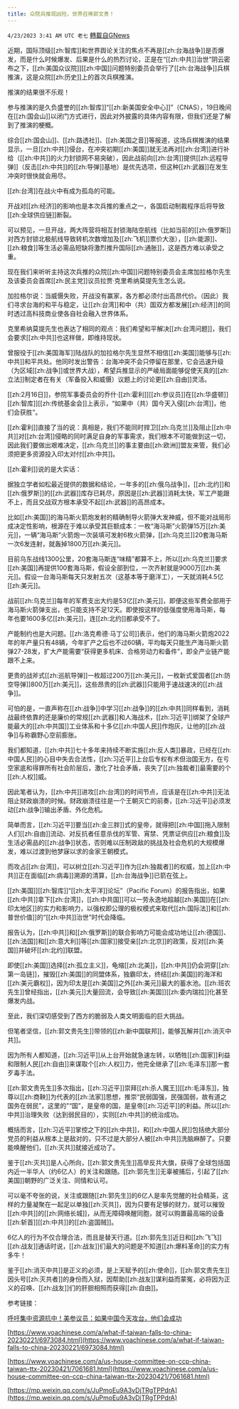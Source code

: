 ```yaml
---
title: 众院兵推现凶险，世界召唤郭文贵！
---
```

`4/23/2023 3:41 AM UTC 老七` [轉載自GNews](https://gnews.org/articles/1247750)

近期，国际顶级[[zh:智库]]和世界舆论关注的焦点不再是[[zh:台海战争]]是否爆发，而是什么时候爆发、后果是什么的热烈讨论，正是在“[[zh:中共]]治世”阴云密布之下，[[zh:美国众议院]][[zh:中国]]问题特别委员会举行了[[zh:台海战争]]兵棋推演，这是众院[[zh:历史]]上的首次兵棋推演。

推演的结果很不乐观！

参与推演的是久负盛誉的[[zh:智库]]“[[zh:新美国安全中心]]”（CNAS），19日晚间在[[zh:国会山]]以闭门方式进行，因此对外披露的具体内容有限，但我们还是了解到了推演的梗概。

综合[[zh:国会山]]、[[zh:路透社]]、[[zh:美国之音]]等报道，这场兵棋推演的结果显示，一旦[[zh:中共]]侵台，在冲突初期[[zh:美国]]就无法再对[[zh:台湾]]进行补给（[[zh:中共]]的火力封锁网不易突破），因此战前向[[zh:台湾]]提供[[zh:远程导弹]]（反击[[zh:中共]]的[[zh:导弹]]基地）是优先选项，但这种[[zh:武器]]在发生冲突时很快就会用尽。

[[zh:台湾]]在战火中有成为孤岛的可能。

开战对[[zh:经济]]的影响也是本次兵推的重点之一，各国启动制裁程序后将导致[[zh:全球供应链]]断裂。

可以预见，一旦开战，两大阵营将相互封锁海陆空航线（比如当前的[[zh:俄罗斯]]对西方封锁北极航线导致转机次数增加及[[zh:飞机]]票价大涨），[[zh:能源]]、[[zh:粮食]]等生活必需品短缺将激烈推升国际[[zh:通胀]]，这是西方难以承受之重。

现在我们来听听主持这次兵推的众院[[zh:中国]]问题特别委员会主席加拉格尔先生及该委员会首席[[zh:民主党]]议员拉贾·克里希纳莫提先生怎么说。

加拉格尔说：当威慑失败，开战没有赢家，各方都必须付出高昂代价。（因此）我们寻求台海的和平与稳定，让[[zh:台湾]]和中（共）国双方都发展[[zh:经济]]的同时透过高科技商业使各自社会融入世界体系。

克里希纳莫提先生也表达了相同的观点：我们希望和平解决[[zh:台湾问题]]，我们会要求[[zh:中共]]也这样做，即维持现状。

曾服役于[[zh:美国海军]]陆战队的加拉格尔先生显然不相信[[zh:美国]]能够与[[zh:中共]]和平共处。他同时发出警告：台海冲突不会只停留在那里，它会迅速升级（为区域[[zh:战争]]或世界大战），希望兵推显示的严崚局面能够促使天真的[[zh:立法]]制定者在有关（军备投入和威慑）议题上的讨论更[[zh:自由]]灵活。

[[zh:2月16日]]，参院军事委员会的乔什·[[zh:霍利]][[zh:参议员]]在[[zh:华盛顿]][[zh:智库]][[zh:传统基金会]]上表示，“如果中（共）国今天入侵[[zh:台湾]]，他们会获胜”。

[[zh:霍利]]直接了当的说：真相是，我们不能同时捍卫[[zh:乌克兰]]及阻止[[zh:中共]]对[[zh:台湾]]侵略的同时满足自身的军事需求，我们根本不可能做到这一切，因此我们要做出艰难决定，[[zh:乌克兰]]的事主要由[[zh:欧洲]]盟友来管，我们必须把更多资源投入印太对付[[zh:中共]]。

[[zh:霍利]]说的是大实话：

据独立学者如松最近提供的数据和结论，一年多的[[zh:俄乌战争]]，[[zh:北约]]和[[zh:俄罗斯]]的[[zh:武器]]库存已耗尽，原因是[[zh:武器]]消耗太快，军工产能跟不上，而且交战双方根本承受不起[[zh:武器]]的高昂成本。

比如[[zh:美国]]的海马斯火箭炮发射的精确制导火箭弹大发神威，但不能对战局形成决定性影响，根源在于难以承受其巨额成本：一枚“海马斯”火箭弹15万[[zh:美元]]，一辆“海马斯”火箭炮一次装填可发射6枚火箭弹，[[zh:乌克兰]]20套海马斯一次6发连射，就轰掉1800万[[zh:美元]]。

目前乌东战线1300公里，20套海马斯连“味精”都算不上，所以[[zh:乌克兰]]要求[[zh:美国]]再提供100套海马斯，假设全部到位，一次齐射就是9000万[[zh:美元]]。假设一台海马斯每天只发射五次（这基本等于磨洋工），一天就消耗4.5亿[[zh:美元]]。

战前[[zh:乌克兰]]每年的军费支出大约是53亿[[zh:美元]]，即便这些军费全部用于海马斯火箭弹支出，也只能支持不足12天。即使按这样的低强度使用海马斯，每年也要1600多亿[[zh:美元]]，连[[zh:北约]]都承受不了。

产能制约也是大问题。[[zh:洛克希德·马丁公司]]表示，他们的海马斯火箭炮2022年的年产量只有48辆，今年扩产之后也不过60辆，平均每天只能生产海马斯火箭弹27-28发，扩大产能需要“获得更多机床、合格劳动力和备件”，即全产业链产能跟不上来。

更贵的战斧式[[zh:巡航导弹]]一枚超过200万[[zh:美元]]，一枚新式爱国者[[zh:防空导弹]]800万[[zh:美元]]，这些昂贵的[[zh:武器]]只能用于速战速决的[[zh:战争]]。

可怕的是，一直声称在[[zh:战争]]中学习[[zh:战争]]的[[zh:中共]]同样看到，消耗战最终依靠的还是廉价的常规[[zh:武器]]和人海战术，[[zh:习近平]]绑架了全球产能最大的[[zh:中共国]]工业体系和十多亿[[zh:中国人民]]作炮灰，让他的[[zh:战争]]与称霸野心空前膨胀。

我们都知道，[[zh:中共]]七十多年来持续不断实施[[zh:反人类]]暴政，已经在[[zh:中国人民]]的心目中失去合法性，[[zh:习近平]]上台后专权有术但治国无方，在亏空家底和得罪所有社会阶层后，激化了社会矛盾，丧失了[[zh:独裁者]]最需要的个[[zh:人权]]威。

因此笔者认为，[[zh:中共]]进攻[[zh:台湾]]的时间节点，应该是在[[zh:中共]]无法阻止财政崩溃的时候。财政崩溃往往是一个王朝灭亡的前奏，[[zh:习近平]]必须发动[[zh:战争]]输出矛盾、外化危机。

简单而言，[[zh:习近平]]要当[[zh:金三胖]]式的皇帝，就得把[[zh:中国]]拖入限制人们[[zh:自由]]流动、对反抗者任意杀伐的军管、宵禁、凭票证供应[[zh:粮食]]及生活必需品的[[zh:战争]]状态，否则难以压制政敌的挑战及社会危机的大规模爆发，难以过渡到他梦寐以求的金家王朝模式。

而攻占[[zh:台湾]]，可以树立[[zh:习近平]]作为[[zh:独裁者]]的权威，加上[[zh:中共]]正在面临[[zh:病毒]]溯源的清算，[[zh:台海战争]]已箭在弦上。

[[zh:美国]][[zh:智库]]“[[zh:太平洋]]论坛”（Pacific Forum）的报告指出，如果[[zh:中共]]拿下[[zh:台湾]]，[[zh:中共国]]可以一劳永逸地超越[[zh:美国]]在[[zh:印太地区]]的实力和影响力，以强权即公理的极权模式来取代[[zh:国际法]]和[[zh:普世价值]]的“[[zh:中共]]治世”时代会降临。

报告认为，[[zh:中共]]和[[zh:俄罗斯]]的联合影响力可能会成功地让[[zh:德国]]、[[zh:法国]]和[[zh:意大利]]等[[zh:国家]]接受亲[[zh:北京]]的政策，反对[[zh:美国]]并破坏[[zh:北约]]联盟。

即使[[zh:美国]]选择[[zh:孤立主义]]，龟缩[[zh:北美]]，[[zh:中共]]仍会洞穿[[zh:第一岛链]]，摧毁[[zh:美国]]的同盟体系，独霸印太，终结[[zh:美国]]的海洋和[[zh:美元霸权]]，因为印太是[[zh:美国]]之外[[zh:美元]]最大的蓄水池。[[zh:班农先生]]曾经指出，[[zh:美元]]大量回流，会导致[[zh:美国]][[zh:委内瑞拉]]化甚至爆发内战。

至此，我们深切感受到了西方的脆弱及人类文明面临的巨大挑战。

但笔者坚信，[[zh:郭文贵先生]]带领的[[zh:新中国联邦]]，能够瓦解并[[zh:消灭中共]]。

因为所有人都知道，[[zh:习近平]]从上台开始就急速左转，以牺牲[[zh:国家]]利益和限制人民[[zh:自由]]来谋取个[[zh:人权]]力，他完全继承了[[zh:毛泽东]]那一套歹毒手法。 

[[zh:郭文贵先生]]多次指出，[[zh:习近平]]崇拜[[zh:杀人魔王]][[zh:毛泽东]]，独尊以[[zh:商鞅]]为代表的[[zh:法家]]思想，推崇“民弱国强，民强国弱，故有道之国务在弱民”，这里的"“国”，是皇帝的国，是皇帝[[zh:习近平]]的利益。所以[[zh:中共]]治理失败（达到弱民目的），实则[[zh:中共]]的统治成功。

概括而言，[[zh:习近平]]掌控之下的[[zh:中共]]，和[[zh:中国人民]]包括绝大部分党员的利益从根本上是敌对的，只不过是大部分人被[[zh:中共]]洗脑麻醉了。只要能唤醒他们，[[zh:灭共]]就接近成功了。

鉴于[[zh:灭共]]是人心所向，[[zh:郭文贵先生]]高举反共大旗，获得了全球包括国内近一半华人（约6亿人）的关注和跟随。[[zh:郭先生]]无辜被捕后，引起了[[zh:美国]]朝野的广泛关注、同情和认可。

可以毫不夸张的说，关注或跟随[[zh:郭先生]]的6亿人是率先觉醒的社会精英，这样的力量凝聚在一起足以单独[[zh:灭共]]，因为只要有足够的财力，就可以摧毁[[zh:中共]]的[[zh:网络长城]]，从而无障碍唤醒同胞，就可以购置最高端的设备[[zh:斩首]][[zh:中共]]的[[zh:盗国贼]]。

6亿人的行为不仅合理合法，而且是替天行道。[[zh:郭先生]]近日和[[zh:飞飞]][[zh:战友]]通话时说，[[zh:战友]]们最大的问题是不知道[[zh:爆料革命]]的实力有多牛！

鉴于[[zh:消灭中共]]是正义的必须，是上天赋予的[[zh:使命]]，[[zh:郭文贵先生]]因头号[[zh:灭共者]]的身份而入狱，因帮助[[zh:战友]]谋利益而蒙冤，必将因为正义的召唤、[[zh:战友]]们的肝胆相照而获得[[zh:自由]]。

  
  参考链接：

[呼吁集中资源抗中！美参议员：如果中国今天攻台，他们会成功](https://www.voachinese.com/a/us-senator-hawley-warns-china-would-prevail-if-it-invaded-taiwan-today-20230217/6968504.html) 

[https://www.voachinese.com/a/what-if-taiwan-falls-to-china-20230221/6973084.html](https://www.voachinese.com/a/what-if-taiwan-falls-to-china-20230221/6973084.html)

[https://www.voachinese.com/a/us-house-committee-on-ccp-china-taiwan-ttx-20230421/7061681.html](https://www.voachinese.com/a/us-house-committee-on-ccp-china-taiwan-ttx-20230421/7061681.html)

[https://mp.weixin.qq.com/s/JuPmoEu9A3vDjTRgTPPdrA](https://mp.weixin.qq.com/s/JuPmoEu9A3vDjTRgTPPdrA)

  


